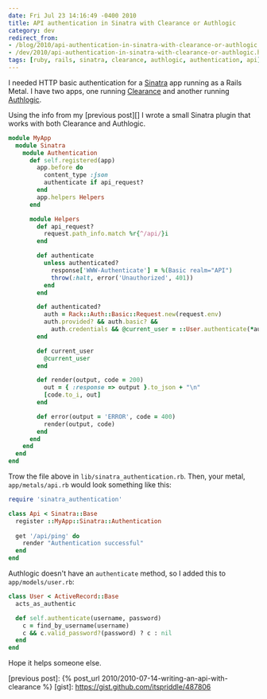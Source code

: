```yaml
---
date: Fri Jul 23 14:16:49 -0400 2010
title: API authentication in Sinatra with Clearance or Authlogic
category: dev
redirect_from:
- /blog/2010/api-authentication-in-sinatra-with-clearance-or-authlogic.html
- /dev/2010/api-authentication-in-sinatra-with-clearance-or-authlogic.html
tags: [ruby, rails, sinatra, clearance, authlogic, authentication, api]
---
```


I needed HTTP basic authentication for a [Sinatra][] app running as a Rails
Metal. I have two apps, one running [Clearance][] and another running
[Authlogic][].

Using the info from my [previous post][] I wrote a small Sinatra plugin that
works with both Clearance and Authlogic.

```ruby
module MyApp
  module Sinatra
    module Authentication
      def self.registered(app)
        app.before do
          content_type :json
          authenticate if api_request?
        end
        app.helpers Helpers
      end

      module Helpers
        def api_request?
          request.path_info.match %r{^/api/}i
        end

        def authenticate
          unless authenticated?
            response['WWW-Authenticate'] = %(Basic realm="API")
            throw(:halt, error('Unauthorized', 401))
          end
        end

        def authenticated?
          auth = Rack::Auth::Basic::Request.new(request.env)
          auth.provided? && auth.basic? &&
            auth.credentials && @current_user = ::User.authenticate(*auth.credentials)
        end

        def current_user
          @current_user
        end

        def render(output, code = 200)
          out = { :response => output }.to_json + "\n"
          [code.to_i, out]
        end

        def error(output = 'ERROR', code = 400)
          render(output, code)
        end
      end
    end
  end
end
```

Trow the file above in `lib/sinatra_authentication.rb`. Then, your metal,
`app/metals/api.rb` would look something like this:

```ruby
require 'sinatra_authentication'

class Api < Sinatra::Base
  register ::MyApp::Sinatra::Authentication
  
  get '/api/ping' do
    render "Authentication successful"
  end
end
```

Authlogic doesn't have an `authenticate` method, so I added this to
`app/models/user.rb`:

```ruby
class User < ActiveRecord::Base
  acts_as_authentic

  def self.authenticate(username, password)
    c = find_by_username(username)
    c && c.valid_password?(password) ? c : nil
  end
end
```

Hope it helps someone else.

[Sinatra]: http://sinatrarb.com
[Clearance]: http://github.com/thoughtbot/clearance
[Authlogic]:http://github.com/binarylogic/authlogic
[previous post]: {% post_url 2010/2010-07-14-writing-an-api-with-clearance %}
[gist]: https://gist.github.com/itspriddle/487806
